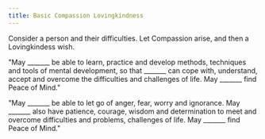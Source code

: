 ```yaml
---
title: Basic Compassion Lovingkindness
---
```


Consider a person and their difficulties. Let Compassion arise, and then a Lovingkindess wish.

"May _______ be able to learn, practice and develop methods, techniques and tools of mental development, so that _______ can cope with, understand, accept and
overcome the difficulties and challenges of life. May _______ find Peace of Mind."

"May _______ be able to let go of anger, fear, worry and ignorance. May _______ also have patience, courage, wisdom and determination to meet and
overcome difficulties and problems, challenges of life. May _______ find Peace of Mind."